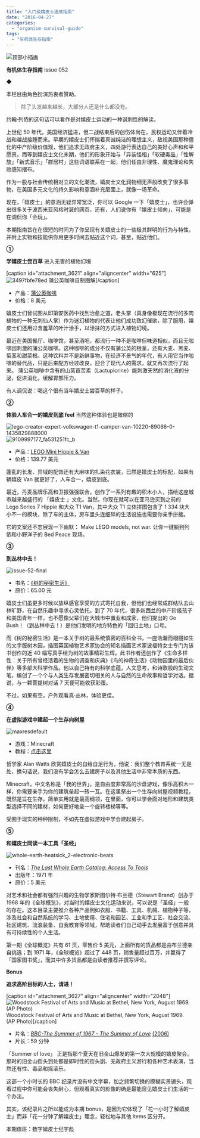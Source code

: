 ```yaml
---
title: "入门级嬉皮士速成指南"
date: "2016-04-27"
categories: 
  - "organism-survival-guide"
tags: 
  - "有机体生存指南"
---
```


![顶部小插画](/images/42358.jpg)

**有机体生存指南** issue 052

◆

本栏目由角色扮演热衷者赞助。

> 除了头发越来越长，大部分人还是什么都没有。

约翰·列侬的这句话可以看作是对嬉皮士运动的一种讽刺性的解读。

上世纪 50 年代，美国经济猛进，但二战结束后的创伤体尚在，民权运动又伴着冷战和越战接踵而来。早期的嬉皮士们怀揣着真诚纯洁的理想主义，敌视美国那种僵化的中产阶级价值观，他们追求无政府主义，四处游行表达自己的美好心声和和平愿景。而等到嬉皮士文化末期，他们的形象开始与「异装怪相」「软硬毒品」「性解放」「新式音乐」「群居村」这些词语联系在一起，他们任由非理性、魔鬼理论和失败感知摆布。

作为一股与社会传统相对立的文化潮流，嬉皮士文化润物细无声般改变了很多事物，在美国多元文化的持久影响和意涵补充层面上，就像一场革命。

现在，「嬉皮士」的意涵无疑异常宽泛，你可以 Google 一下「嬉皮士」，也许会弹出很多关于波西米亚风格时装的网页，还有，人们说你有「嬉皮士倾向」，可能是在调侃你「会玩」。

本期指南旨在在很短的时间为了你呈现有关嬉皮士的一些极其鲜明的行为与特性，并附上实物和技能供你用更多时间去贴近这个词，甚至，贴近他们。

**①**

**学嬉皮士尝百草** 进入无害的植物幻境

\[caption id="attachment\_3621" align="aligncenter" width="625"\]![3497fbfe78ed](/images/19357.jpg) 蒲公英咖啡自制图解\[/caption\]

- 产品：[蒲公英咖啡](https://www.amazon.com/Teeccino-Organic-Chicory-Dandelion-Caffeine/dp/B00C6X6J9A/ref=sr_1_2_a_it?ie=UTF8&qid=1460202332&sr=8-2&keywords=dandelion+coffee)
- 价格：8 美元

嬉皮士们曾试图从印第安医药中找到治愈之道，老头掌（真身像极现在流行的多肉植物的一种无刺仙人掌）作为迷幻植物的代表让他们成功致幻催欲，除了服用，嬉皮士们还用过含羞草的叶汁涂手，以涂抹的方式进入植物幻境。

最近在美国餐厅、咖啡馆，甚至酒吧，都流行一种不是咖啡但味道相似，而且无咖啡因刺激的蒲公英咖啡。这种咖啡的成分不仅有蒲公英的根茎，还有大麦、黑麦、菊茎和甜菜根。这种饮料并不是新鲜事物，在经济不景气的年代，有人用它当作咖啡的替代品，只是后来配方经过改良，迎合了现代人的需求，就又再次流行了起来。 蒲公英咖啡中含有的山莴苣苦素（Lactupicrine）能刺激天然的消化液的分泌，促进消化，缓解胃部压力。

有人调侃说：喝这个很有当年嬉皮士尝百草的样子。

****②****

**体验人车合一的嬉皮到底 feel** 当然这种体验也是微缩的

![lego-creator-expert-volkswagen-t1-camper-van-10220-89066-0-1435829888000](/images/26728.jpg)![9109997177_fa531251fc_b](/images/95316.jpg)

- 产品：[LEGO Mini Hippie & Van](https://www.amazon.com/gp/huc/view.html?ie=UTF8&newItems=CL9C1NY53G4JV%2C1%7CC1H1LWFYQ0FL9G%2C1)
- 价格：139.77 美元

蓬乱的长发、异域的配饰还有大麻味的扎染花衣裳，已然是嬉皮士的标配，如果有辆嬉皮 Van 就更好了，人车合一，嬉皮到底。

最近，丹麦品牌乐高和卫报强强联合，创作了一系列有趣的积木小人，描绘这座城市越来越盛行的 「嬉皮士 」文化。当然，你现在就可以在亚马逊买到之前的 Lego Series 7 Hippie 和大众 T1 Van，其中大众 T1 立体拼图包含了 1 334 块大小不一的模块，除了车的主体，房车里头连细碎的生活设施也需要你亲手拼接。

它的文案还不忘展现一下幽默： Make LEGO models, not war. 让你一键躺到列侬和小野洋子的 Bed Peace 现场。

******③******

**到丛林中去！**

![issue-52-final](/images/00635.jpg)

- 书名：[《树的秘密生活》](https://www.amazon.cn/树的秘密生活-科林·塔奇/dp/B00ZCH416U/ref=sr_1_1?ie=UTF8&qid=1460032630&sr=8-1&keywords=树的秘密生活)
- 原价：65.00 元

嬉皮士们虽更多时候以放纵感官享受的方式寄托自我，但他们也经常成群结队去山林旷野，在自然乐趣中寻求心灵依托。到了 70 年代，很多新西兰的中产阶级孩子和美国青年一样，也不愿像父辈们在大城市中置业和成家，他们提出的 Go Bush！（到丛林中去！）是他们发明的地方特色的「回归土地」口号。

而《树的秘密生活》是一本关于树的最系统慎密的百科全书，一座浩瀚而栩栩如生的文字版树木园，插图英国植物艺术家协会的知名插画艺术家波福特女士专门为该书创作的近 40 幅写真手绘为树的故事精彩生辉。此书作者还创作了《生命多样性：关于所有曾经活着的生物的调查和庆典》《鸟的神奇生活》《动物园里的最后伙伴》等多部大科学作品。他以自己特有的科学底蕴，人文思考，和诗歌般的生动文笔，编创了一个个与人类生存发展密切相关的人与自然的生命故事和哲学对话。据说，与一颗菩提树对话 7 天便可能收获彩蛋。

不过，如果有空，户外观看真·丛林，体验更佳。

**④**

**在虚拟游戏中建起一个生存向树屋**

![maxresdefault](/images/49888.jpg)

- 游戏：Minecraft
- 教程：[点击这里](https://www.youtube.com/watch?v=Q0yLfjLSvV0)

哲学家 Alan Watts 欣赏嬉皮士的自给自足行为，他说：我们整个教育系统一无是处，换句话说，我们没有学会怎么去建房子以及其他生活中非常本质的东西。

Minecraft，中文名称是「我的世界」，是自由度非常高的沙盘游戏，像乐高积木一样，你需要亲手为你的建筑垒起一砖一瓦。在这里祭出一个生存向树屋视频教程，既然是旨在生存，简单实用就是最高纲领，在里面，你可以学会面对地形和建筑类型选择不同的建材，如何更好地垒一个旋转楼梯等等。

受囿于现实的种种限制，不如先在虚拟游戏中学会建起房子。

****⑤****

**和嬉皮士同读一本工具「圣经」**

![whole-earth-heatsick_2-electronic-beats](/images/02109.jpg)

- 刊名：_[The Last Whole Earth Catalog: Access To Tools](https://www.amazon.com/Last-Whole-Earth-Catalog-Access/dp/0394704592/ref=sr_1_1?s=books&ie=UTF8&qid=1460035565&sr=1-1&keywords=the+whole+earth+catalog)_
- 出版年：1971 年
- 原价：5 美元

对艺术和社会都有强烈兴趣的生物学家斯图尔特·布兰德（Stewart Brand）创办于1968 年的《全球概览》，对当时的嬉皮士文化运动来说，可以说是「圣经」一般的存在。这本目录主要推介各种产品例如衣服、书籍、工具、机械、植物种子等，涉及社会和自然系统的学习、土地使用、住宅和园艺、工业和手工艺、社会交流、社区建筑、流浪装备、自我教育等领域，帮助读者们自己动手去发展富于创意并具有可持续性的个人生活。

第一期《全球概览》共有 61 页，零售价 5 美元，上面所有的货品都是由布兰德亲自挑选；到 1971 年，《全球概览》超过了 448 页，销售量超过百万，并赢得了「国家图书奖」，而其中许多货品都是由读者推荐并撰写评论。

**Bonus**

**追求高阶目标的人士，请进！**

\[caption id="attachment\_3627" align="aligncenter" width="2048"\]![Woodstock Festival of Arts and Music at Bethel, New York, August 1969. (AP Photo)](/images/27068.jpg) Woodstock Festival of Arts and Music at Bethel, New York, August 1969. (AP Photo)\[/caption\]

- 片名：_[BBC-The Summer of 1967 - The Summer of Love](https://www.tudou.com/programs/view/TifeXNiU718/)_ [(2006)](https://www.tudou.com/programs/view/TifeXNiU718/)
- 片长：59 分钟

「Summer of love」 正是指那个夏天在旧金山爆发的第一次大规模的嬉皮聚会。那时的旧金山街头到处都是即时性的街头剧、无政府主义游行和各种艺术表演，当然还有性、毒品和摇滚乐。

这部一个小时长的 BBC 纪录片没有中文字幕，加之频繁切换的模糊实景镜头，观看过程中你可能会丧失耐心，但观看真实的影像的确是最能窥见嬉皮士们生活的一个办法。

其实，该纪录片之所以能成为本期 bonus，是因为它体现了「花一小时了解嬉皮士」而非「花一分钟了解嬉皮士」理念，轻松地与其他 items 区分开。

本期值班：数字嬉皮士纪宇彪
